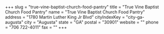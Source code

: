 +++
slug = "true-vine-baptist-church-food-pantry"
title = "True Vine Baptist Church Food Pantry"
name = "True Vine Baptist Church Food Pantry"
address = "1780 Martin Luther King Jr Blvd"
cityIndexKey = "city-ga-augusta"
city = "Augusta"
state = "GA"
postal = "30901"
website = ""
phone = "706 722-4011"
fax = ""
+++
